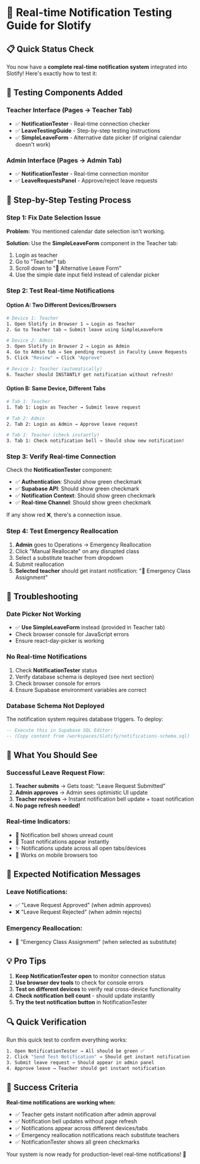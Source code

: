 # 🔔 Real-time Notification Testing Guide for Slotify

## 📋 Quick Status Check

You now have a **complete real-time notification system** integrated into Slotify! Here's exactly how to test it:

## 🧪 Testing Components Added

### **Teacher Interface** (Pages → Teacher Tab)
- ✅ **NotificationTester** - Real-time connection checker
- ✅ **LeaveTestingGuide** - Step-by-step testing instructions  
- ✅ **SimpleLeaveForm** - Alternative date picker (if original calendar doesn't work)

### **Admin Interface** (Pages → Admin Tab)
- ✅ **NotificationTester** - Real-time connection monitor
- ✅ **LeaveRequestsPanel** - Approve/reject leave requests

## 🚀 Step-by-Step Testing Process

### **Step 1: Fix Date Selection Issue**

**Problem:** You mentioned calendar date selection isn't working.

**Solution:** Use the **SimpleLeaveForm** component in the Teacher tab:
1. Login as teacher
2. Go to "Teacher" tab  
3. Scroll down to "🧪 Alternative Leave Form"
4. Use the simple date input field instead of calendar picker

### **Step 2: Test Real-time Notifications**

#### **Option A: Two Different Devices/Browsers**
```bash
# Device 1: Teacher
1. Open Slotify in Browser 1 → Login as Teacher
2. Go to Teacher tab → Submit leave using SimpleLeaveForm

# Device 2: Admin  
3. Open Slotify in Browser 2 → Login as Admin
4. Go to Admin tab → See pending request in Faculty Leave Requests
5. Click "Review" → Click "Approve"

# Device 1: Teacher (automatically)
6. Teacher should INSTANTLY get notification without refresh!
```

#### **Option B: Same Device, Different Tabs**
```bash
# Tab 1: Teacher
1. Tab 1: Login as Teacher → Submit leave request

# Tab 2: Admin
2. Tab 2: Login as Admin → Approve leave request

# Tab 1: Teacher (check instantly)
3. Tab 1: Check notification bell → Should show new notification!
```

### **Step 3: Verify Real-time Connection**

Check the **NotificationTester** component:
- ✅ **Authentication**: Should show green checkmark
- ✅ **Supabase API**: Should show green checkmark  
- ✅ **Notification Context**: Should show green checkmark
- ✅ **Real-time Channel**: Should show green checkmark

If any show red ❌, there's a connection issue.

### **Step 4: Test Emergency Reallocation**

1. **Admin** goes to Operations → Emergency Reallocation
2. Click "Manual Reallocate" on any disrupted class
3. Select a substitute teacher from dropdown
4. Submit reallocation
5. **Selected teacher** should get instant notification: "🚨 Emergency Class Assignment"

## 🔧 Troubleshooting

### **Date Picker Not Working**
- ✅ **Use SimpleLeaveForm** instead (provided in Teacher tab)
- Check browser console for JavaScript errors
- Ensure react-day-picker is working

### **No Real-time Notifications**
1. Check **NotificationTester** status
2. Verify database schema is deployed (see next section)
3. Check browser console for errors
4. Ensure Supabase environment variables are correct

### **Database Schema Not Deployed**
The notification system requires database triggers. To deploy:

```sql
-- Execute this in Supabase SQL Editor:
-- (Copy content from /workspaces/Slotify/notifications-schema.sql)
```

## 📱 What You Should See

### **Successful Leave Request Flow:**
1. **Teacher submits** → Gets toast: "Leave Request Submitted"
2. **Admin approves** → Admin sees optimistic UI update
3. **Teacher receives** → Instant notification bell update + toast notification
4. **No page refresh needed!**

### **Real-time Indicators:**
- 🔔 Notification bell shows unread count
- 🎯 Toast notifications appear instantly
- ✨ Notifications update across all open tabs/devices
- 📱 Works on mobile browsers too

## 🎯 Expected Notification Messages

### **Leave Notifications:**
- ✅ "Leave Request Approved" (when admin approves)
- ❌ "Leave Request Rejected" (when admin rejects)

### **Emergency Reallocation:**
- 🚨 "Emergency Class Assignment" (when selected as substitute)

## 💡 Pro Tips

1. **Keep NotificationTester open** to monitor connection status
2. **Use browser dev tools** to check for console errors
3. **Test on different devices** to verify real cross-device functionality
4. **Check notification bell count** - should update instantly
5. **Try the test notification button** in NotificationTester

## 🔍 Quick Verification

Run this quick test to confirm everything works:

```bash
1. Open NotificationTester → All should be green ✅
2. Click "Send Test Notification" → Should get instant notification
3. Submit leave request → Should appear in admin panel
4. Approve leave → Teacher should get instant notification
```

## 🎉 Success Criteria

**Real-time notifications are working when:**
- ✅ Teacher gets instant notification after admin approval
- ✅ Notification bell updates without page refresh  
- ✅ Notifications appear across different devices/tabs
- ✅ Emergency reallocation notifications reach substitute teachers
- ✅ NotificationTester shows all green checkmarks

Your system is now ready for production-level real-time notifications! 🚀